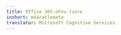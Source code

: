 ```yaml
---
title: Office 365-ohtu-luure
inshort: määratlemata
translator: Microsoft Cognitive Services
---
```




